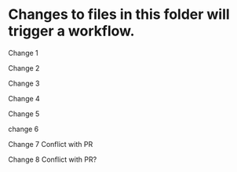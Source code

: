 # Changes to files in this folder will trigger a workflow.

Change 1

Change 2

Change 3

Change 4

Change 5

change 6

Change 7 Conflict with PR

Change 8 Conflict with PR?
